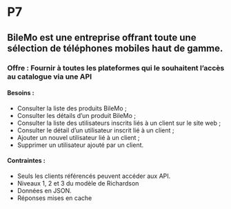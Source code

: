# P7

## BileMo est une entreprise offrant toute une sélection de téléphones mobiles haut de gamme.
### Offre : Fournir à toutes les plateformes qui le souhaitent l’accès au catalogue via une API

#### Besoins :

* Consulter la liste des produits BileMo ;
* Consulter les détails d’un produit BileMo ;
* Consulter la liste des utilisateurs inscrits liés à un client sur le site web ;
* Consulter le détail d’un utilisateur inscrit lié à un client ;
* Ajouter un nouvel utilisateur lié à un client ;
* Supprimer un utilisateur ajouté par un client.

#### Contraintes :

* Seuls les clients référencés peuvent accéder aux API.
* Niveaux 1, 2 et 3 du modèle de Richardson
* Données en JSON.
* Réponses mises en cache
